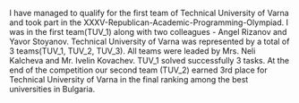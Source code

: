 I have managed to qualify for the first team of Technical University of Varna and took part in the XXXV-Republican-Academic-Programming-Olympiad. I was in the first team(TUV_1) along with two colleagues - Angel Rizanov and Yavor Stoyanov. Technical University of Varna was represented by a total of 3 teams(TUV_1, TUV_2, TUV_3). All teams were leaded by Mrs. Neli Kalcheva and Mr. Ivelin Kovachev. TUV_1 solved successfully 3 tasks. At the end of the competition our second team (TUV_2) earned 3rd place for Technical University of Varna in the final ranking among the best universities in Bulgaria.
